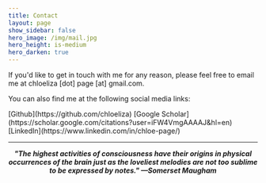 ```yaml
---
title: Contact
layout: page
show_sidebar: false
hero_image: /img/mail.jpg
hero_height: is-medium
hero_darken: true
---
```


If you'd like to get in touch with me for any reason, please feel free to email me at chloeliza [dot] page [at] gmail.com.

You can also find me at the following social media links:

<span style="font-size: 36px; color: Purple;">
<i class="fab fa-github" ></i>
</span> [Github](https://github.com/chloeliza)

<span style="font-size: 36px; color: Red;">
<i class="fab fa-google" ></i>
</span> [Google Scholar](https://scholar.google.com/citations?user=iFW4VmgAAAAJ&hl=en)

<span style="font-size: 36px; color: Blue;">
<i class="fab fa-linkedin" ></i>
</span> [LinkedIn](https://www.linkedin.com/in/chloe-page/)

-----

<center><b><i>"The highest activities of consciousness have their origins in physical occurrences of the brain just as the loveliest melodies are not too sublime to be expressed by notes." &mdash;Somerset Maugham
